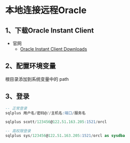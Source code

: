 # 本地连接远程Oracle

## 1、下载Oracle Instant Client

- 官网
  - [Oracle Instant Client Downloads](https://www.oracle.com/database/technologies/instant-client/downloads.html)

## 2、配置环境变量

根目录添加到系统变量中的 path

## 3、登录

```sql
-- 正常登录
sqlplus 用户名/密码@//主机名:端口/服务名

sqlplus scott/123456@122.51.163.205:1521/orcl

-- 高权限登录
sqlplus sys/123456@122.51.163.205:1521/orcl as sysdba
```


